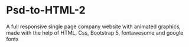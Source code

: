 # Psd-to-HTML-2
A full responsive single page company website with animated graphics, made with the help of HTML, Css, Bootstrap 5, fontawesome and google fonts
